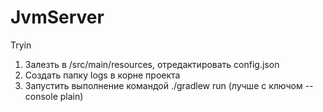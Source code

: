 # JvmServer
Tryin
1. Залезть в /src/main/resources, отредактировать config.json
2. Создать папку logs в корне проекта
3. Запустить выполнение командой ./gradlew run (лучше с ключом --console plain)
